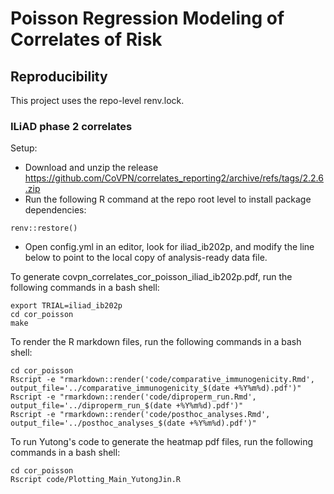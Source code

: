 # Poisson Regression Modeling of Correlates of Risk


## Reproducibility 

This project uses the repo-level renv.lock. 


### ILiAD phase 2 correlates

Setup:
- Download and unzip the release
https://github.com/CoVPN/correlates_reporting2/archive/refs/tags/2.2.6.zip
- Run the following R command at the repo root level to install package dependencies:
```{R}
renv::restore()
```
- Open config.yml in an editor, look for iliad_ib202p, and modify the line below to point to the local copy of analysis-ready data file.



To generate covpn_correlates_cor_poisson_iliad_ib202p.pdf, run the following commands in a bash shell:
```{bash}
export TRIAL=iliad_ib202p
cd cor_poisson
make 
```

To render the R markdown files, run the following commands in a bash shell:
```{bash}
cd cor_poisson
Rscript -e "rmarkdown::render('code/comparative_immunogenicity.Rmd', output_file='../comparative_immunogenicity_$(date +%Y%m%d).pdf')"
Rscript -e "rmarkdown::render('code/diproperm_run.Rmd',              output_file='../diproperm_run_$(date +%Y%m%d).pdf')"
Rscript -e "rmarkdown::render('code/posthoc_analyses.Rmd',           output_file='../posthoc_analyses_$(date +%Y%m%d).pdf')"
```

To run Yutong's code to generate the heatmap pdf files, run the following commands in a bash shell:
```{bash}
cd cor_poisson
Rscript code/Plotting_Main_YutongJin.R
```
